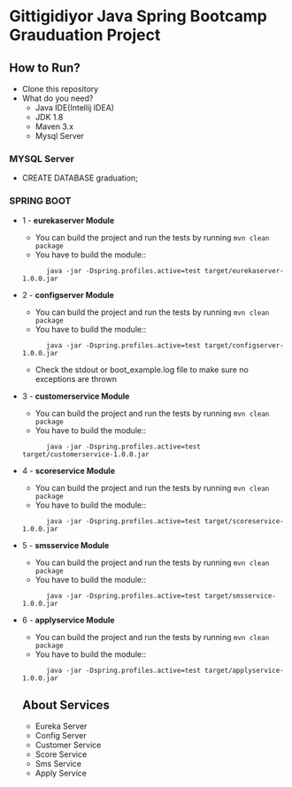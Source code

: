 # Gittigidiyor Java Spring Bootcamp Grauduation Project

## How to Run?
* Clone this repository
* What do you need?
  * Java IDE(Intellij IDEA)
  * JDK 1.8
  * Maven 3.x
  * Mysql Server
 
### MYSQL Server
* CREATE DATABASE graduation;

### SPRING BOOT
* 1 - **eurekaserver Module**
  * You can build the project and run the tests by running ```mvn clean package```
  * You have to build the module::
  ```
        java -jar -Dspring.profiles.active=test target/eurekaserver-1.0.0.jar
  ```
  
* 2 - **configserver Module**
  * You can build the project and run the tests by running ```mvn clean package```
  * You have to build the module::
  ```
        java -jar -Dspring.profiles.active=test target/configserver-1.0.0.jar
  ```
  * Check the stdout or boot_example.log file to make sure no exceptions are thrown
  
* 3 - **customerservice Module**
  * You can build the project and run the tests by running ```mvn clean package```
  * You have to build the module::
  ```
        java -jar -Dspring.profiles.active=test target/customerservice-1.0.0.jar
  ```
  
* 4 - **scoreservice Module**
  * You can build the project and run the tests by running ```mvn clean package```
  * You have to build the module::
  ```
        java -jar -Dspring.profiles.active=test target/scoreservice-1.0.0.jar
  ```
  
* 5 - **smsservice Module**
  * You can build the project and run the tests by running ```mvn clean package```
  * You have to build the module::
  ```
        java -jar -Dspring.profiles.active=test target/smsservice-1.0.0.jar
  ```
  
* 6 - **applyservice Module**
  * You can build the project and run the tests by running ```mvn clean package```
  * You have to build the module::
  ```
        java -jar -Dspring.profiles.active=test target/applyservice-1.0.0.jar
  ```

  ## About Services
  * Eureka Server
  * Config Server
  * Customer Service
  * Score Service
  * Sms Service
  * Apply Service
